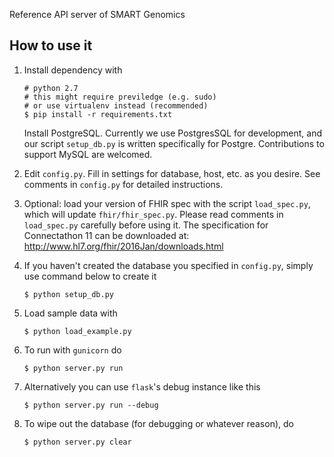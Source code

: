 Reference API server of SMART Genomics

## How to use it
1. Install dependency with

	```
    # python 2.7
	# this might require previledge (e.g. sudo)
	# or use virtualenv instead (recommended)
	$ pip install -r requirements.txt
	```
    Install PostgreSQL. Currently we use PostgresSQL for development, and our script `setup_db.py` is written specifically for Postgre. Contributions to support MySQL are welcomed.

2. Edit `config.py`. Fill in settings for database, host, etc. as you desire. See comments in `config.py` for detailed instructions.

3. Optional: load your version of FHIR spec with the script `load_spec.py`, which will update `fhir/fhir_spec.py`. Please read comments in `load_spec.py` carefully before using it.
    The specification for Connectathon 11 can be downloaded at: http://www.hl7.org/fhir/2016Jan/downloads.html

4. If you haven't created the database you specified in `config.py`, simply use command below to create it
	
	```
	$ python setup_db.py
	``` 
5. Load sample data with

	```
	$ python load_example.py
	```
6. To run with `gunicorn` do

	```
	$ python server.py run
	```
7. Alternatively you can use `flask`'s debug instance like this

	```
	$ python server.py run --debug
	```
8. To wipe out the database (for debugging or whatever reason), do

	```
	$ python server.py clear
	```
